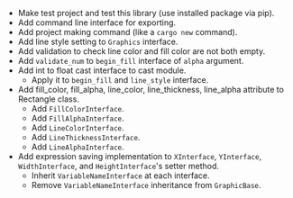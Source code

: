 - Make test project and test this library (use installed package via pip).
- Add command line interface for exporting.
- Add project making command (like a `cargo new` command).
- Add line style setting to `Graphics` interface.
- Add validation to check line color and fill color are not both empty.
- Add `validate_num` to `begin_fill` interface of `alpha` argument.
- Add int to float cast interface to cast module.
  - Apply it to `begin_fill` and `line_style` interface.
- Add fill_color, fill_alpha, line_color, line_thickness, line_alpha attribute to Rectangle class.
  - Add `FillColorInterface`.
  - Add `FillAlphaInterface`.
  - Add `LineColorInterface`.
  - Add `LineThicknessInterface`.
  - Add `LineAlphaInterface`.
- Add expression saving implementation to `XInterface`, `YInterface`, `WidthInterface`, and `HeightInterface`'s setter method.
  - Inherit `VariableNameInterface` at each interface.
  - Remove `VariableNameInterface` inheritance from `GraphicBase`.
